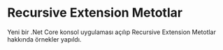 # Recursive Extension Metotlar
Yeni bir .Net Core konsol uygulaması açılıp Recursive Extension Metotlar hakkında örnekler yapıldı.